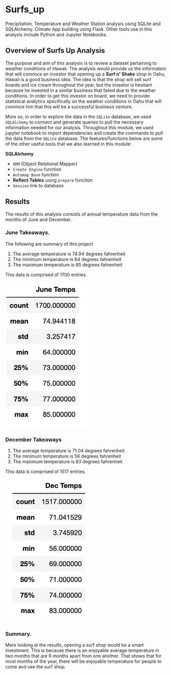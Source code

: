 
# Surfs_up
Precipitation, Temperature and Weather Station analysis using SQLite and SQLAlchemy. Climate App building using Flask. Other tools use in this analysis include Python and Jupyter Notebooks.

## Overview of Surfs Up Analysis

The purpose and aim of this analysis is to review a dataset pertaining to weather conditions of Hawaii. The analysis would provide us the information that will convince an investor that opening up a **Surf n' Shake** shop in Oahu, Hawaii is a good business idea. The idea is that the shop will sell surf boards and ice cream throughout the year, but the investor is hesitant because he invested in a similar business that failed due to the weather conditions. In order to get this investor on board, we need to provide statistical analytics specifically on the weather conditions in Oahu that will convince him that this will be a successful business venture.

More so, in order to explore the data in the `SQLite` database, we used `SQLAlchemy` to connect and generate queries to pull the necessary information needed for our analysis. Throughout this module, we used jupyter notebook to import dependencies and create the commands to pull the data from the `SQLite` database. The features/functions below are some of the other useful tools that we also learned in this module:

**SQLAlchemy**
* `ORM` (Object Relational Mapper)
* `Create Engine` function
* `Automap Base` function
* **Reflect Tables** using `prepare` function
* `Session` link to database

## Results 

The results of this analysis consists of annual temperature data from the months of June and December.

### June Takeaways.

The following are summary of this project

1. The average temperature is 74.94 degrees fahrenheit
2. The minimum temperature is 64 degrees fahrenheit
3. The maximum temperature is 85 degrees fahrenheit

This data is comprised of 1700 entries.

!["june_temp"](https://github.com/Adpetfem83/surfs_up/blob/main/Images/June_temp.png)

### December Takeaways

1. The average temperature is 71.04 degrees fahrenheit
2. The minimum temperature is 56 degrees fahrenheit
3. The maximum temperature is 83 degrees fahrenheit

This data is comprised of 1517 entries.

!["dec_temp"](https://github.com/Adpetfem83/surfs_up/blob/main/Images/Dec_temp.png)

### Summary.

Mere looking at the results, opening a surf shop would be a smart investment. This is because there is an enjoyable average temperature in two months that are 6 months apart from one another. That shows that for most months of the year, there will be enjoyable temperature for people to come and use the surf shop.
